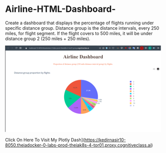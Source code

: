 # Airline-HTML-Dashboard-
Create a dashboard that displays the percentage of flights running under specific distance group. Distance group is the distance intervals, every 250 miles, for flight segment. If the flight covers to 500 miles, it will be under distance group 2 (250 miles + 250 miles).

<p align="center">
<img src="https://github.com/kedibeki/Airline-HTML-Dashboard-/blob/main/Airline%20Dash.png" alt=""/>
</p>

Click On Here To Visit My Plotly Dash](https://kedirnasir10-8050.theiadocker-0-labs-prod-theiak8s-4-tor01.proxy.cognitiveclass.ai)
